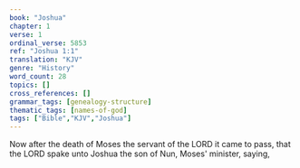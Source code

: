 ```yaml
---
book: "Joshua"
chapter: 1
verse: 1
ordinal_verse: 5853
ref: "Joshua 1:1"
translation: "KJV"
genre: "History"
word_count: 28
topics: []
cross_references: []
grammar_tags: [genealogy-structure]
thematic_tags: [names-of-god]
tags: ["Bible","KJV","Joshua"]
---
```

Now after the death of Moses the servant of the LORD it came to pass, that the LORD spake unto Joshua the son of Nun, Moses' minister, saying,
